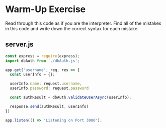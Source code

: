 # Warm-Up Exercise

Read through this code as if you are the interpreter. Find all of the mistakes in this code and write down the correct syntax for each mistake.

## server.js

```js
const express = require(express);
import dbAuth from './dbAuth.js';

app.get('username', req, res => {
  const userInfo = {};

  userInfo.name: request.username,
  userInfo.password: request.password

  const authResult = dbAuth.validateUserAsync(userInfo);

  response.send(authResult, userInfo)
})

app.listen(() => "Listening on Port 3000");
```
